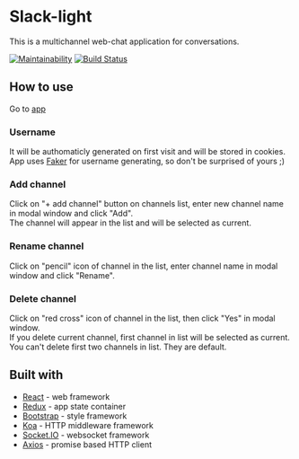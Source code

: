 # Slack-light

This is a multichannel web-chat application for conversations.

[![Maintainability](https://api.codeclimate.com/v1/badges/cd6f3eca4964b433bf97/maintainability)](https://codeclimate.com/github/fortymorgan/project-lvl4-s259/maintainability)
[![Build Status](https://travis-ci.org/fortymorgan/slack-light.svg?branch=master)](https://travis-ci.org/fortymorgan/slack-light)

## How to use
Go to [app](https://slack-s259.herokuapp.com)

### Username
It will be authomaticly generated on first visit and will be stored in cookies.  
App uses [Faker](https://github.com/marak/Faker.js/) for username generating, so don't be surprised of yours ;)

### Add channel
Click on "+ add channel" button on channels list, enter new channel name in modal window and click "Add".  
The channel will appear in the list and will be selected as current.

### Rename channel
Click on "pencil" icon of channel in the list, enter channel name in modal window and click "Rename".

### Delete channel
Click on "red cross" icon of channel in the list, then click "Yes" in modal window.  
If you delete current channel, first channel in list will be selected as current.
You can't delete first two channels in list. They are default.

## Built with
- [React](https://github.com/facebook/react) - web framework
- [Redux](https://github.com/reduxjs/redux) - app state container
- [Bootstrap](https://github.com/twbs/bootstrap) - style framework
- [Koa](https://github.com/koajs/koa) - HTTP middleware framework
- [Socket.IO](https://github.com/socketio/socket.io) - websocket framework
- [Axios](https://github.com/axios/axios) - promise based HTTP client
